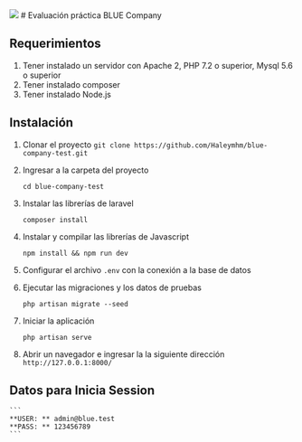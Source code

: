<img src="https://bluecompany.cl/assets/img/bluecompany-logo-blue.svg">
# Evaluación práctica BLUE Company

## Requerimientos
1. Tener instalado un servidor con Apache 2,  PHP 7.2 o superior, Mysql 5.6 o superior
2. Tener instalado composer
3. Tener instalado Node.js

## Instalación

1. Clonar el proyecto
   ` git clone https://github.com/Haleymhm/blue-company-test.git `

2. Ingresar a la carpeta del proyecto
    ``` 
    cd blue-company-test 
    ```

3. Instalar las librerías de laravel
    ``` 
    composer install 
    ```

4. Instalar y compilar las librerías de Javascript
    ``` 
    npm install && npm run dev 
    ```

5. Configurar el archivo ` .env ` con la conexión a la base de datos

6. Ejecutar las migraciones y los datos de pruebas
    ``` 
    php artisan migrate --seed 
    ```

7. Iniciar la aplicación
    ``` 
    php artisan serve 
    ```

8. Abrir un navegador e ingresar la la siguiente dirección
    ` http://127.0.0.1:8000/ `

## Datos para Inicia Session
    ``` 
    **USER: ** admin@blue.test
    **PASS: ** 123456789 
    ```